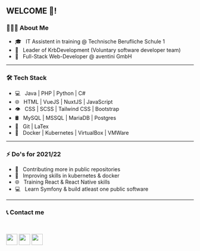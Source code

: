 <h2>WELCOME 👋!</h2>

<h3> 👨🏻‍💻 About Me </h3>

- 🎓 &nbsp; IT Assistent in training @ Technische Berufliche Schule 1
- 👥 &nbsp; Leader of KrbDevelopment (Voluntary software developer team)
- 👔 &nbsp; Full-Stack Web-Developer @ aventini GmbH

------

<h3>🛠 Tech Stack</h3>

- 💻 &nbsp; Java | PHP | Python | C#
- 🌐 &nbsp; HTML | VueJS | NuxtJS | JavaScript
- 👁️ &nbsp; CSS | SCSS | Tailwind CSS | Bootstrap
- 🛢 &nbsp; MySQL | MSSQL | MariaDB | Postgres
- 🔧 &nbsp; Git | LaTex
- 🐳 &nbsp; Docker | Kubernetes | VirtualBox | VMWare

------

<h3>⚡ Do's for 2021/22</h3>

- 📢 &nbsp; Contributing more in public repositories
- 🐳 &nbsp; Improving skills in kubernetes & docker
- 🌐 &nbsp; Training React & React Native skills
- 💻 &nbsp; Learn Symfony & build atleast one public software

------

<h3>📞 Contact me</h3>
<br>

<a href="https://twitter.com/jan_krb"><img src="https://twemoji.twitter.com/content/dam/twemoji-twitter/Twitter_Social_Icon_Circle_Color.png.twimg.2560.png" width="30" height="30" /></a>
<a href="https://instagram.com/jan.krb"><img src="https://image.flaticon.com/icons/png/512/174/174855.png" width="30" height="30" /></a>
<a href="https://www.linkedin.com/in/jan-ruhfus-4003a51ba/"><img src="https://www.gl-it.ch/Portals/0/EasyDNNnews/151/img-174857.png" width="30" height="30" /></a>
